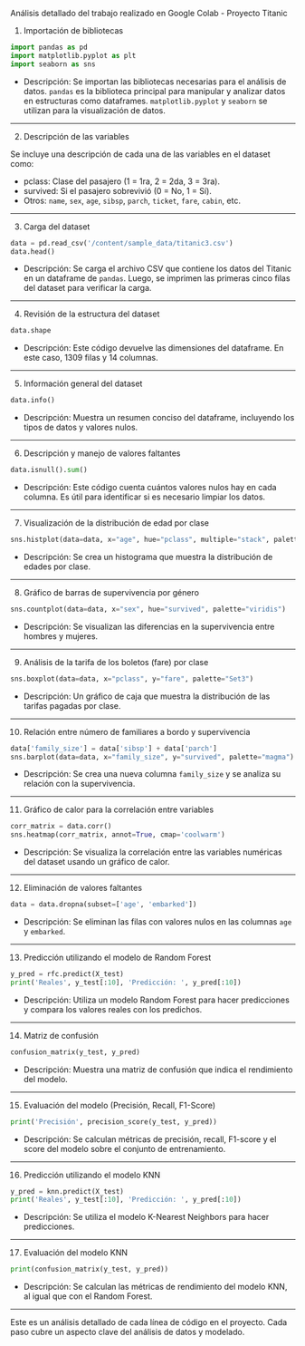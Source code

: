 Análisis detallado del trabajo realizado en Google Colab - Proyecto Titanic

1. Importación de bibliotecas

```python
import pandas as pd
import matplotlib.pyplot as plt
import seaborn as sns
```
- Descripción: Se importan las bibliotecas necesarias para el análisis de datos. `pandas` es la biblioteca principal para manipular y analizar datos en estructuras como dataframes. `matplotlib.pyplot` y `seaborn` se utilizan para la visualización de datos.

---

2. Descripción de las variables

Se incluye una descripción de cada una de las variables en el dataset como:
- pclass: Clase del pasajero (1 = 1ra, 2 = 2da, 3 = 3ra).
- survived: Si el pasajero sobrevivió (0 = No, 1 = Sí).
- Otros: `name`, `sex`, `age`, `sibsp`, `parch`, `ticket`, `fare`, `cabin`, etc.

---

3. Carga del dataset

```python
data = pd.read_csv('/content/sample_data/titanic3.csv')
data.head()
```
- Descripción: Se carga el archivo CSV que contiene los datos del Titanic en un dataframe de `pandas`. Luego, se imprimen las primeras cinco filas del dataset para verificar la carga.

---

4. Revisión de la estructura del dataset

```python
data.shape
```
- Descripción: Este código devuelve las dimensiones del dataframe. En este caso, 1309 filas y 14 columnas.

---

5. Información general del dataset

```python
data.info()
```
- Descripción: Muestra un resumen conciso del dataframe, incluyendo los tipos de datos y valores nulos.

---

6. Descripción y manejo de valores faltantes

```python
data.isnull().sum()
```
- Descripción: Este código cuenta cuántos valores nulos hay en cada columna. Es útil para identificar si es necesario limpiar los datos.

---

7. Visualización de la distribución de edad por clase

```python
sns.histplot(data=data, x="age", hue="pclass", multiple="stack", palette="Set2")
```
- Descripción: Se crea un histograma que muestra la distribución de edades por clase.

---

8. Gráfico de barras de supervivencia por género

```python
sns.countplot(data=data, x="sex", hue="survived", palette="viridis")
```
- Descripción: Se visualizan las diferencias en la supervivencia entre hombres y mujeres.

---

9. Análisis de la tarifa de los boletos (fare) por clase

```python
sns.boxplot(data=data, x="pclass", y="fare", palette="Set3")
```
- Descripción: Un gráfico de caja que muestra la distribución de las tarifas pagadas por clase.

---

10. Relación entre número de familiares a bordo y supervivencia

```python
data['family_size'] = data['sibsp'] + data['parch']
sns.barplot(data=data, x="family_size", y="survived", palette="magma")
```
- Descripción: Se crea una nueva columna `family_size` y se analiza su relación con la supervivencia.

---

11. Gráfico de calor para la correlación entre variables

```python
corr_matrix = data.corr()
sns.heatmap(corr_matrix, annot=True, cmap='coolwarm')
```
- Descripción: Se visualiza la correlación entre las variables numéricas del dataset usando un gráfico de calor.

---

12. Eliminación de valores faltantes

```python
data = data.dropna(subset=['age', 'embarked'])
```
- Descripción: Se eliminan las filas con valores nulos en las columnas `age` y `embarked`.

---

13. Predicción utilizando el modelo de Random Forest

```python
y_pred = rfc.predict(X_test)
print('Reales', y_test[:10], 'Predicción: ', y_pred[:10])
```
- Descripción: Utiliza un modelo Random Forest para hacer predicciones y compara los valores reales con los predichos.

---

14. Matriz de confusión

```python
confusion_matrix(y_test, y_pred)
```
- Descripción: Muestra una matriz de confusión que indica el rendimiento del modelo.

---

15. Evaluación del modelo (Precisión, Recall, F1-Score)

```python
print('Precisión', precision_score(y_test, y_pred))
```
- Descripción: Se calculan métricas de precisión, recall, F1-score y el score del modelo sobre el conjunto de entrenamiento.

---

16. Predicción utilizando el modelo KNN

```python
y_pred = knn.predict(X_test)
print('Reales', y_test[:10], 'Predicción: ', y_pred[:10])
```
- Descripción: Se utiliza el modelo K-Nearest Neighbors para hacer predicciones.

---

17. Evaluación del modelo KNN

```python
print(confusion_matrix(y_test, y_pred))
```
- Descripción: Se calculan las métricas de rendimiento del modelo KNN, al igual que con el Random Forest.

---

Este es un análisis detallado de cada línea de código en el proyecto. Cada paso cubre un aspecto clave del análisis de datos y modelado.
